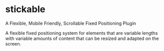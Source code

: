 stickable
=========

A Flexible, Mobile Friendly, Scrollable Fixed Positioning Plugin

A flexible fixed positioning system for elements that are variable lengths with variable amounts of content that can be resized and adapted on the screen.
